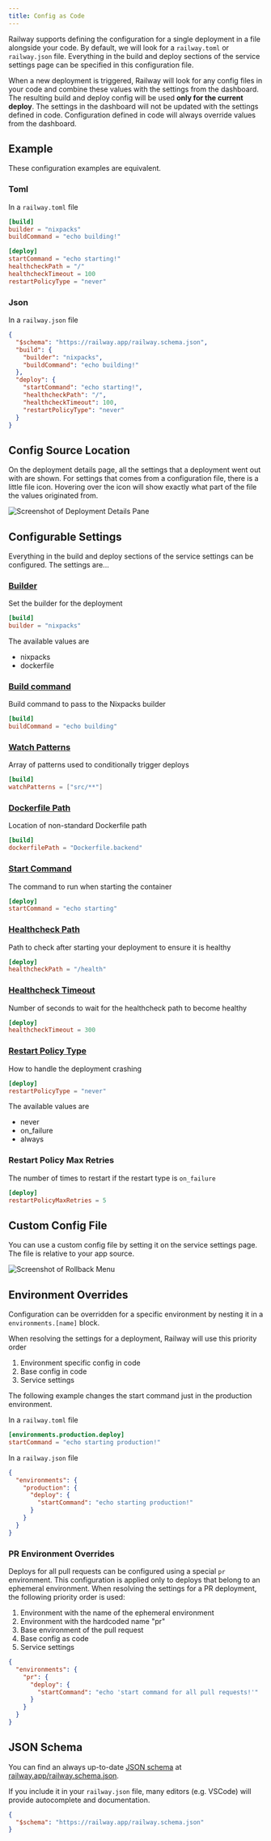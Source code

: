 ```yaml
---
title: Config as Code
---
```


Railway supports defining the configuration for a single deployment in a file
alongside your code. By default, we will look for a `railway.toml` or
`railway.json` file. Everything in the build and deploy sections of the service
settings page can be specified in this configuration file.

When a new deployment is triggered, Railway will look for any config files in your
code and combine these values with the settings from the dashboard. The
resulting build and deploy config will be used **only for the current deploy**.
The settings in the dashboard will not be updated with the settings defined in
code. Configuration defined in code will always override values from the
dashboard.

## Example

These configuration examples are equivalent.

### Toml

In a `railway.toml` file

```toml
[build]
builder = "nixpacks"
buildCommand = "echo building!"

[deploy]
startCommand = "echo starting!"
healthcheckPath = "/"
healthcheckTimeout = 100
restartPolicyType = "never"
```

### Json

In a `railway.json` file

```json
{
  "$schema": "https://railway.app/railway.schema.json",
  "build": {
    "builder": "nixpacks",
    "buildCommand": "echo building!"
  },
  "deploy": {
    "startCommand": "echo starting!",
    "healthcheckPath": "/",
    "healthcheckTimeout": 100,
    "restartPolicyType": "never"
  }
}
```

## Config Source Location

On the deployment details page, all the settings that a deployment went out with are shown. For settings that comes from a configuration file, there is a little file icon. Hovering over the icon will show exactly what part of the file the values originated from.

<Image
src="https://res.cloudinary.com/railway/image/upload/v1666388941/docs/details-page-config-tooltip_jvy1qu.png"
alt="Screenshot of Deployment Details Pane"
layout="responsive"
width={948} height={419} quality={100} />

## Configurable Settings

Everything in the build and deploy sections of the service settings can be configured. The settings are...

### [Builder](/deploy/builds)

Set the builder for the deployment

```toml
[build]
builder = "nixpacks"
```

The available values are

- nixpacks
- dockerfile

### [Build command](/deploy/builds#build-command)

Build command to pass to the Nixpacks builder

```toml
[build]
buildCommand = "echo building"
```

### [Watch Patterns](/deploy/builds#watch-paths)

Array of patterns used to conditionally trigger deploys

```toml
[build]
watchPatterns = ["src/**"]
```

### [Dockerfile Path](/deploy/dockerfiles)

Location of non-standard Dockerfile path

```toml
[build]
dockerfilePath = "Dockerfile.backend"
```

### [Start Command](/deploy/deployments#start-command)

The command to run when starting the container

```toml
[deploy]
startCommand = "echo starting"
```

### [Healthcheck Path](/deploy/healthchecks)

Path to check after starting your deployment to ensure it is healthy

```toml
[deploy]
healthcheckPath = "/health"
```

### [Healthcheck Timeout](/deploy/healthchecks#timeout)

Number of seconds to wait for the healthcheck path to become healthy

```toml
[deploy]
healthcheckTimeout = 300
```

### [Restart Policy Type](/deploy/deployments#configurable-restart-policy)

How to handle the deployment crashing

```toml
[deploy]
restartPolicyType = "never"
```

The available values are

- never
- on_failure
- always

### Restart Policy Max Retries

The number of times to restart if the restart type is `on_failure`

```toml
[deploy]
restartPolicyMaxRetries = 5
```

## Custom Config File

You can use a custom config file by setting it on the service settings page. The file is relative to your app source.

<Image
src="https://res.cloudinary.com/railway/image/upload/v1666387423/docs/config-file-path_xvq4xj.png"
alt="Screenshot of Rollback Menu"
layout="responsive"
width={621} height={204} quality={100} />

## Environment Overrides

Configuration can be overridden for a specific environment by nesting it in a
`environments.[name]` block.

When resolving the settings for a deployment, Railway will use this priority order

1. Environment specific config in code
2. Base config in code
3. Service settings

The following example changes the start command just in the production
environment.

In a `railway.toml` file

```toml
[environments.production.deploy]
startCommand = "echo starting production!"
```

In a `railway.json` file

```json
{
  "environments": {
    "production": {
      "deploy": {
        "startCommand": "echo starting production!"
      }
    }
  }
}
```

### PR Environment Overrides

Deploys for all pull requests can be configured using a special `pr` environment. This configuration is applied only to deploys that belong to an ephemeral environment. When resolving the settings for a PR deployment, the following priority order is used:

1. Environment with the name of the ephemeral environment
2. Environment with the hardcoded name "pr"
3. Base environment of the pull request
4. Base config as code
5. Service settings

```json
{
  "environments": {
    "pr": {
      "deploy": {
        "startCommand": "echo 'start command for all pull requests!'"
      }
    }
  }
}
```

## JSON Schema

You can find an always up-to-date [JSON schema](https://json-schema.org/) at [railway.app/railway.schema.json](https://railway.app/railway.schema.json).

If you include it in your `railway.json` file, many editors (e.g. VSCode) will provide autocomplete and documentation.

```json
{
  "$schema": "https://railway.app/railway.schema.json"
}
```
